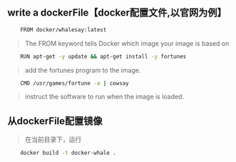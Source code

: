 ## write a dockerFile【docker配置文件,以官网为例】

```bash
    FROM docker/whalesay:latest
```
> The FROM keyword tells Docker which image your image is based on

```bash
    RUN apt-get -y update && apt-get install -y fortunes
```
> add the fortunes program to the image.


```bash
    CMD /usr/games/fortune -a | cowsay
```
> instruct the software to run when the image is loaded.

## 从dockerFile配置镜像
> 在当前目录下，运行
```bash
    docker build -t docker-whale .
```